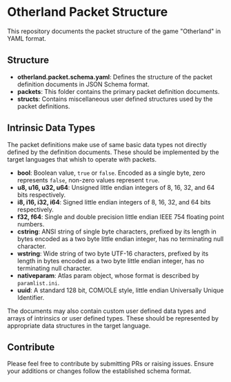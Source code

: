 # Otherland Packet Structure

This repository documents the packet structure of the game "Otherland" in YAML format.

## Structure
- **otherland.packet.schema.yaml**: Defines the structure of the packet definition documents in JSON Schema format.
- **packets**: This folder contains the primary packet definition documents.
- **structs**: Contains miscellaneous user defined structures used by the packet definitions.

## Intrinsic Data Types

The packet definitions make use of same basic data types not directly defined by the definition documents. These should be implemented by the target languages that whish to operate with packets.

- **bool**: Boolean value, `true` or `false`. Encoded as a single byte, zero represents `false`, non-zero values represent `true`.
- **u8, u16, u32, u64**: Unsigned little endian integers of 8, 16, 32, and 64 bits respectively.
- **i8, i16, i32, i64**: Signed little endian integers of 8, 16, 32, and 64 bits respectively.
- **f32, f64**: Single and double precision little endian IEEE 754 floating point numbers.
- **cstring**: ANSI string of single byte characters, prefixed by its length in bytes encoded as a two byte little endian integer, has no terminating null character.
- **wstring**: Wide string of two byte UTF-16 characters, prefixed by its length in bytes encoded as a two byte little endian integer, has no terminating null character.
- **nativeparam**: Atlas param object, whose format is described by `paramlist.ini`.
- **uuid**: A standard 128 bit, COM/OLE style, little endian Universally Unique Identifier.

The documents may also contain custom user defined data types and arrays of intrinsics or user defined types. These should be represented by appropriate data structures in the target language.

## Contribute
Please feel free to contribute by submitting PRs or raising issues. Ensure your additions or changes follow the established schema format.